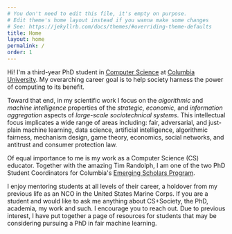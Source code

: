 ```yaml
---
# You don't need to edit this file, it's empty on purpose.
# Edit theme's home layout instead if you wanna make some changes
# See: https://jekyllrb.com/docs/themes/#overriding-theme-defaults
title: Home
layout: home
permalink: /
order: 1
---
```


Hi! I'm a third-year PhD student in [Computer Science][Wikipedia CS] at
[Columbia University][Columbia]. My overarching career goal is to help society
harness the power of computing to its benefit.

Toward that end, in my scientific work I focus on the *algorithmic* and
*machine intelligence* properties of the *strategic*, *economic*, and
*information aggregation* aspects of *large-scale sociotechnical systems*.
This intellectual focus implicates a wide range of areas including: fair,
adversarial, and just-plain machine learning, data science, artificial
intelligence, algorithmic fairness, mechanism design, game theory, economics,
social networks, and antitrust and consumer protection law.

Of equal importance to me is my work as a Computer Science (CS) educator.
Together with the amazing Tim Randolph, I am one of the two PhD Student
Coordinators for Columbia's [Emerging Scholars Program][ESP].

I enjoy mentoring students at all levels of their career, a holdover from my
previous life as an NCO in the United States Marine Corps. If you are a student
and would like to ask me anything about CS+Society, the PhD, academia, my work
and such. I encourage you to reach out. Due to previous interest, I have put
together a page of resources for students that may be considering pursuing a
PhD in fair machine learning.


[Columbia]: https://www.columbia.edu/
[Wikipedia CS]: https://en.wikipedia.org/wiki/Computer_science
[MACS]: http://www.macsx297.org/
[TEALS]: https://www.tealsk12.org/
[ESP]: https://www.cs.columbia.edu/esp/

